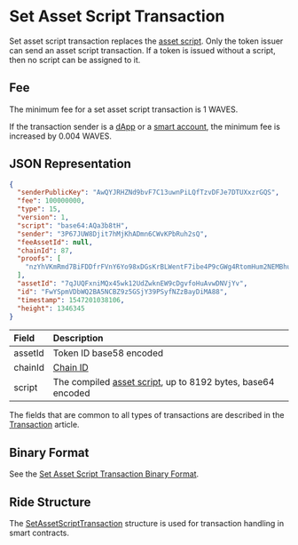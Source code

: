 # Set Asset Script Transaction

Set asset script transaction replaces the [asset script](/en/ride/script/script-types/asset-script). Only the token issuer can send an asset script transaction. If a token is issued without a script, then no script can be assigned to it.

## Fee

The minimum fee for a set asset script transaction is 1 WAVES.

If the transaction sender is a [dApp](/en/blockchain/account/dapp) or a [smart account](/en/blockchain/account/smart-account), the minimum fee is increased by 0.004 WAVES.

## JSON Representation

```json
{
  "senderPublicKey": "AwQYJRHZNd9bvF7C13uwnPiLQfTzvDFJe7DTUXxzrGQS",
  "fee": 100000000,
  "type": 15,
  "version": 1,
  "script": "base64:AQa3b8tH",
  "sender": "3P67JUW8Djit7hMjKhADmn6CWvKPbRuh2sQ",
  "feeAssetId": null,
  "chainId": 87,
  "proofs": [
    "nzYhVKmRmd7BiFDDfrFVnY6Yo98xDGsKrBLWentF7ibe4P9cGWg4RtomHum2NEMBhuyZb5yjThcW7vsCLg7F8NQ"
  ],
  "assetId": "7qJUQFxniMQx45wk12UdZwknEW9cDgvfoHuAvwDNVjYv",
  "id": "FwYSpmVDbWQ2BA5NCBZ9z5GSjY39PSyfNZzBayDiMA88",
  "timestamp": 1547201038106,
  "height": 1346345
}
```

| Field | Description |
| :--- | :--- |
| assetId | Token ID base58 encoded |
| chainId | [Chain ID](/en/blockchain/blockchain-network/#chain-id) |
| script | The compiled [asset script](/en/ride/script/script-types/asset-script), up to 8192 bytes, base64 encoded |

The fields that are common to all types of transactions are described in the [Transaction](/en/blockchain/transaction/#json-representation) article.

## Binary Format

See the [Set Asset Script Transaction Binary Format](/en/blockchain/binary-format/transaction-binary-format/set-asset-script-transaction-binary-format).

## Ride Structure

The [SetAssetScriptTransaction](/en/ride/structures/transaction-structures/set-asset-script-transaction) structure is used for transaction handling in smart contracts.
